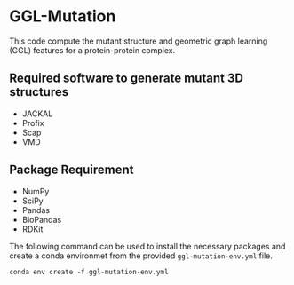 # GGL-Mutation
This code compute the mutant structure and geometric graph learning (GGL) features for a protein-protein complex. 

## Required software to generate mutant 3D structures
- JACKAL
- Profix
- Scap
- VMD

## Package Requirement
- NumPy
- SciPy
- Pandas
- BioPandas
- RDKit

The following command can be used to install the necessary packages and create a conda environmet from the provided `ggl-mutation-env.yml` file. 
```shell
conda env create -f ggl-mutation-env.yml
```
